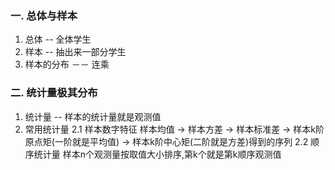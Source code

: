 ### 一. 总体与样本
1. 总体  -- 全体学生
2. 样本  -- 抽出来一部分学生
3. 样本的分布 －－ 连乘
### 二. 统计量极其分布
1. 统计量 -- 样本的统计量就是观测值
2. 常用统计量
2.1 样本数字特征
样本均值 -> 样本方差 -> 样本标准差 -> 样本k阶原点矩(一阶就是平均值) -> 样本k阶中心矩(二阶就是方差)得到的序列
2.2 顺序统计量
样本n个观测量按取值大小排序,第k个就是第k顺序观测值

<!--stackedit_data:
eyJoaXN0b3J5IjpbMTg0MTA5MDI1OF19
-->